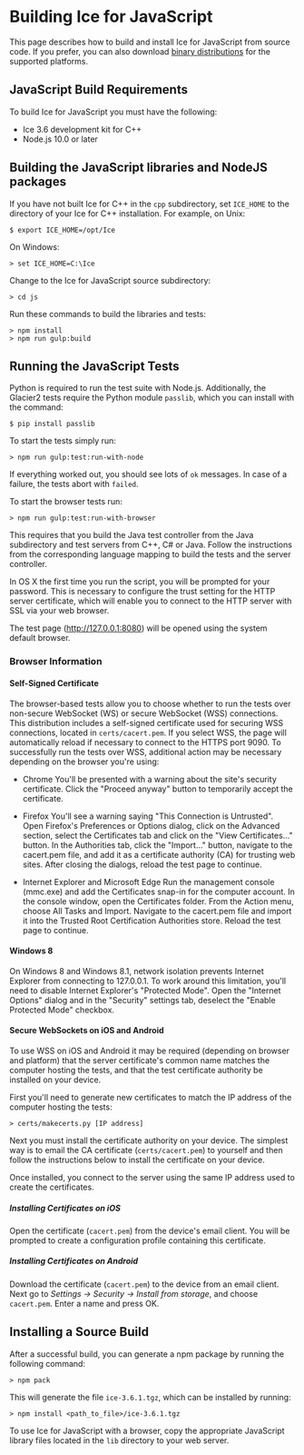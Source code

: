 # Building Ice for JavaScript

This page describes how to build and install Ice for JavaScript from source
code. If you prefer, you can also download [binary distributions][1] for the
supported platforms.

## JavaScript Build Requirements

To build Ice for JavaScript you must have the following:

- Ice 3.6 development kit for C++
- Node.js 10.0 or later

## Building the JavaScript libraries and NodeJS packages

If you have not built Ice for C++ in the `cpp` subdirectory, set `ICE_HOME` to
the directory of your Ice for C++ installation. For example, on Unix:

    $ export ICE_HOME=/opt/Ice

On Windows:

    > set ICE_HOME=C:\Ice

Change to the Ice for JavaScript source subdirectory:

    > cd js

Run these commands to build the libraries and tests:

    > npm install
    > npm run gulp:build

## Running the JavaScript Tests

Python is required to run the test suite with Node.js. Additionally, the
Glacier2 tests require the Python module `passlib`, which you can install
with the command:

    $ pip install passlib

To start the tests simply run:

    > npm run gulp:test:run-with-node

If everything worked out, you should see lots of `ok` messages. In case of a
failure, the tests abort with `failed`.

To start the browser tests run:

    > npm run gulp:test:run-with-browser

This requires that you build the Java test controller from the Java subdirectory
and test servers from C++, C# or Java. Follow the instructions from the
corresponding language mapping to build the tests and the server controller.

In OS X the first time you run the script, you will be prompted for your
password. This is necessary to configure the trust setting for the HTTP
server certificate, which will enable you to connect to the HTTP server
with SSL via your web browser.

The test page (http://127.0.0.1:8080) will be opened using the system default
browser.

### Browser Information

#### Self-Signed Certificate

The browser-based tests allow you to choose whether to run the tests over
non-secure WebSocket (WS) or secure WebSocket (WSS) connections. This
distribution includes a self-signed certificate used for securing WSS
connections, located in `certs/cacert.pem`. If you select WSS, the page
will automatically reload if necessary to connect to the HTTPS port 9090.
To successfully run the tests over WSS, additional action may be necessary
depending on the browser you're using:

- Chrome
   You'll be presented with a warning about the site's security certificate.
   Click the "Proceed anyway" button to temporarily accept the certificate.

- Firefox
   You'll see a warning saying "This Connection is Untrusted". Open Firefox's
   Preferences or Options dialog, click on the Advanced section, select the
   Certificates tab and click on the "View Certificates..." button. In the
   Authorities tab, click the "Import..." button, navigate to the cacert.pem
   file, and add it as a certificate authority (CA) for trusting web sites.
   After closing the dialogs, reload the test page to continue.

- Internet Explorer and Microsoft Edge
   Run the management console (mmc.exe) and add the Certificates snap-in for
   the computer account. In the console window, open the Certificates folder.
   From the Action menu, choose All Tasks and Import. Navigate to the
   cacert.pem file and import it into the Trusted Root Certification Authorities
   store. Reload the test page to continue.

#### Windows 8

On Windows 8 and Windows 8.1, network isolation prevents Internet Explorer from
connecting to 127.0.0.1. To work around this limitation, you'll need to disable
Internet Explorer's "Protected Mode". Open the "Internet Options" dialog and in
the "Security" settings tab, deselect the "Enable Protected Mode" checkbox.

#### Secure WebSockets on iOS and Android

To use WSS on iOS and Android it may be required (depending on browser and
platform) that the server certificate's common name matches the computer hosting
the tests, and that the test certificate authority be installed on your device.

First you'll need to generate new certificates to match the IP address of the
computer hosting the tests:

    > certs/makecerts.py [IP address]

Next you must install the certificate authority on your device. The simplest way
is to email the CA certificate (`certs/cacert.pem`) to yourself and then follow
the instructions below to install the certificate on your device.

Once installed, you connect to the server using the same IP address used to
create the certificates.

##### Installing Certificates on iOS

Open the certificate (`cacert.pem`) from the device's email client. You
will be prompted to create a configuration profile containing this certificate.

##### Installing Certificates on Android

Download the certificate (`cacert.pem`) to the device from an email client.
Next go to _Settings -> Security -> Install from storage_, and choose
`cacert.pem`. Enter a name and press OK.

## Installing a Source Build

After a successful build, you can generate a npm package by running the
following command:

    > npm pack

This will generate the file `ice-3.6.1.tgz`, which can be installed by running:

    > npm install <path_to_file>/ice-3.6.1.tgz

To use Ice for JavaScript with a browser, copy the appropriate JavaScript
library files located in the `lib` directory to your web server.

[1]: https://zeroc.com/download.html
